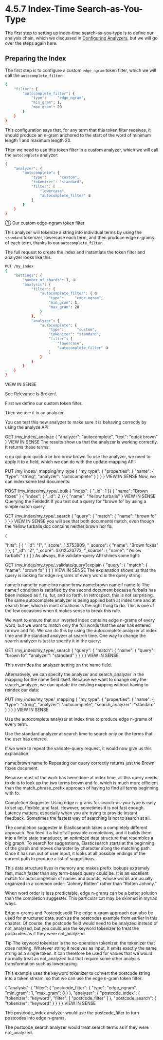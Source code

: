 # 4.5.7 Index-Time Search-as-You-Type

The first step to setting up index-time search-as-you-type is to define our analysis chain, which we discussed in [Configuring Analyzers](https://www.elastic.co/guide/en/elasticsearch/guide/current/configuring-analyzers.html), but we will go over the steps again here.

## Preparing the Index

The first step is to configure a custom `edge_ngram` token filter, which we will call the `autocomplete_filter`:

```bash
{
    "filter": {
        "autocomplete_filter": {
            "type":     "edge_ngram",
            "min_gram": 1,
            "max_gram": 20
        }
    }
}
```

This configuration says that, for any term that this token filter receives, it should produce an n-gram anchored to the start of the word of minimum length 1 and maximum length 20.

Then we need to use this token filter in a custom analyzer, which we will call the `autocomplete` analyzer:

```bash
{
    "analyzer": {
        "autocomplete": {
            "type":      "custom",
            "tokenizer": "standard",
            "filter": [
                "lowercase",
                "autocomplete_filter" ①
            ]
        }
    }
}
```

① Our custom edge-ngram token filter

This analyzer will tokenize a string into individual terms by using the `standard` tokenizer, lowercase each term, and then produce edge n-grams of each term, thanks to our `autocomplete_filter`.

The full request to create the index and instantiate the token filter and analyzer looks like this:

```bash
PUT /my_index
{
    "settings": {
        "number_of_shards": 1, ①
        "analysis": {
            "filter": {
                "autocomplete_filter": { ②
                    "type":     "edge_ngram",
                    "min_gram": 1,
                    "max_gram": 20
                }
            },
            "analyzer": {
                "autocomplete": {
                    "type":      "custom",
                    "tokenizer": "standard",
                    "filter": [
                        "lowercase",
                        "autocomplete_filter" ③
                    ]
                }
            }
        }
    }
}
```

VIEW IN SENSE 


See Relevance Is Broken!.



First we define our custom token filter.



Then we use it in an analyzer.

You can test this new analyzer to make sure it is behaving correctly by using the analyze API:

GET /my_index/_analyze
{
  "analyzer": "autocomplete",
  "text": "quick brown"
}
VIEW IN SENSE 
The results show us that the analyzer is working correctly. It returns these terms:

q
qu
qui
quic
quick
b
br
bro
brow
brown
To use the analyzer, we need to apply it to a field, which we can do with the update-mapping API:

PUT /my_index/_mapping/my_type
{
    "my_type": {
        "properties": {
            "name": {
                "type":     "string",
                "analyzer": "autocomplete"
            }
        }
    }
}
VIEW IN SENSE 
Now, we can index some test documents:

POST /my_index/my_type/_bulk
{ "index": { "_id": 1            }}
{ "name": "Brown foxes"    }
{ "index": { "_id": 2            }}
{ "name": "Yellow furballs" }
VIEW IN SENSE 
Querying the Fieldedit
If you test out a query for “brown fo” by using a simple match query

GET /my_index/my_type/_search
{
    "query": {
        "match": {
            "name": "brown fo"
        }
    }
}
VIEW IN SENSE 
you will see that both documents match, even though the Yellow furballs doc contains neither brown nor fo:

{

  "hits": [
     {
        "_id": "1",
        "_score": 1.5753809,
        "_source": {
           "name": "Brown foxes"
        }
     },
     {
        "_id": "2",
        "_score": 0.012520773,
        "_source": {
           "name": "Yellow furballs"
        }
     }
  ]
}
As always, the validate-query API shines some light:

GET /my_index/my_type/_validate/query?explain
{
    "query": {
        "match": {
            "name": "brown fo"
        }
    }
}
VIEW IN SENSE 
The explanation shows us that the query is looking for edge n-grams of every word in the query string:

name:b name:br name:bro name:brow name:brown name:f name:fo
The name:f condition is satisfied by the second document because furballs has been indexed as f, fu, fur, and so forth. In retrospect, this is not surprising. The same autocomplete analyzer is being applied both at index time and at search time, which in most situations is the right thing to do. This is one of the few occasions when it makes sense to break this rule.

We want to ensure that our inverted index contains edge n-grams of every word, but we want to match only the full words that the user has entered (brown and fo). We can do this by using the autocomplete analyzer at index time and the standard analyzer at search time. One way to change the search analyzer is just to specify it in the query:

GET /my_index/my_type/_search
{
    "query": {
        "match": {
            "name": {
                "query":    "brown fo",
                "analyzer": "standard" 
            }
        }
    }
}
VIEW IN SENSE 


This overrides the analyzer setting on the name field.

Alternatively, we can specify the analyzer and search_analyzer in the mapping for the name field itself. Because we want to change only the search_analyzer, we can update the existing mapping without having to reindex our data:

PUT /my_index/my_type/_mapping
{
    "my_type": {
        "properties": {
            "name": {
                "type":            "string",
                "analyzer":  "autocomplete", 
                "search_analyzer": "standard" 
            }
        }
    }
}
VIEW IN SENSE 


Use the autocomplete analyzer at index time to produce edge n-grams of every term.



Use the standard analyzer at search time to search only on the terms that the user has entered.

If we were to repeat the validate-query request, it would now give us this explanation:

name:brown name:fo
Repeating our query correctly returns just the Brown foxes document.

Because most of the work has been done at index time, all this query needs to do is to look up the two terms brown and fo, which is much more efficient than the match_phrase_prefix approach of having to find all terms beginning with fo.

Completion Suggester
Using edge n-grams for search-as-you-type is easy to set up, flexible, and fast. However, sometimes it is not fast enough. Latency matters, especially when you are trying to provide instant feedback. Sometimes the fastest way of searching is not to search at all.

The completion suggester in Elasticsearch takes a completely different approach. You feed it a list of all possible completions, and it builds them into a finite state transducer, an optimized data structure that resembles a big graph. To search for suggestions, Elasticsearch starts at the beginning of the graph and moves character by character along the matching path. Once it has run out of user input, it looks at all possible endings of the current path to produce a list of suggestions.

This data structure lives in memory and makes prefix lookups extremely fast, much faster than any term-based query could be. It is an excellent match for autocompletion of names and brands, whose words are usually organized in a common order: “Johnny Rotten” rather than “Rotten Johnny.”

When word order is less predictable, edge n-grams can be a better solution than the completion suggester. This particular cat may be skinned in myriad ways.

Edge n-grams and Postcodesedit
The edge n-gram approach can also be used for structured data, such as the postcodes example from earlier in this chapter. Of course, the postcode field would need to be analyzed instead of not_analyzed, but you could use the keyword tokenizer to treat the postcodes as if they were not_analyzed.

Tip
The keyword tokenizer is the no-operation tokenizer, the tokenizer that does nothing. Whatever string it receives as input, it emits exactly the same string as a single token. It can therefore be used for values that we would normally treat as not_analyzed but that require some other analysis transformation such as lowercasing.

This example uses the keyword tokenizer to convert the postcode string into a token stream, so that we can use the edge n-gram token filter:

{
    "analysis": {
        "filter": {
            "postcode_filter": {
                "type":     "edge_ngram",
                "min_gram": 1,
                "max_gram": 8
            }
        },
        "analyzer": {
            "postcode_index": { 
                "tokenizer": "keyword",
                "filter":    [ "postcode_filter" ]
            },
            "postcode_search": { 
                "tokenizer": "keyword"
            }
        }
    }
}
VIEW IN SENSE 


The postcode_index analyzer would use the postcode_filter to turn postcodes into edge n-grams.



The postcode_search analyzer would treat search terms as if they were not_analyzed.